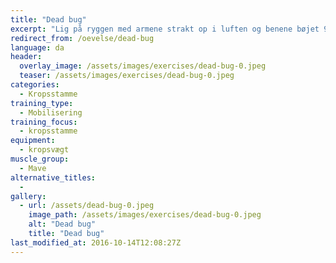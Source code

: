 ```yaml
---
title: "Dead bug"
excerpt: "Lig på ryggen med armene strakt op i luften og benene bøjet 90 grader. Gør lænden flad. Stram i mavemusklerne. Stræk det ene ben indtil du lige lader hælen ramme jorden. Samtidig strækker du modsatte arm over hovedet. Kropsstammen skal ikke bevæge sig. Udfør øvelsen relativt langsomt. "
redirect_from: /oevelse/dead-bug
language: da
header:
  overlay_image: /assets/images/exercises/dead-bug-0.jpeg
  teaser: /assets/images/exercises/dead-bug-0.jpeg
categories:
  - Kropsstamme
training_type: 
  - Mobilisering
training_focus: 
  - kropsstamme
equipment:
  - kropsvægt
muscle_group:
  - Mave
alternative_titles:
  - 
gallery:
  - url: /assets/dead-bug-0.jpeg
    image_path: /assets/images/exercises/dead-bug-0.jpeg
    alt: "Dead bug"
    title: "Dead bug"
last_modified_at: 2016-10-14T12:08:27Z
---
```



